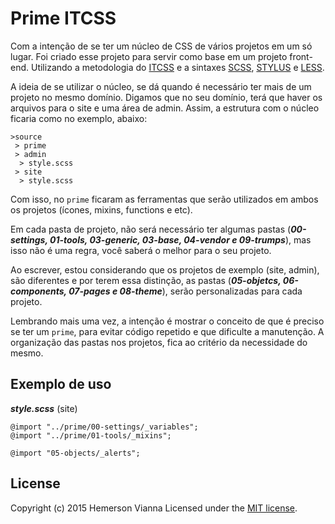 # Prime ITCSS 

Com a intenção de se ter um núcleo de CSS de vários projetos em um só lugar. Foi criado esse projeto para servir como base em um projeto front-end. Utilizando a metodologia do [ITCSS](http://itcss.io/) e a sintaxes [SCSS](http://sass-lang.com/), [STYLUS](https://learnboost.github.io/stylus/) e [LESS](http://lesscss.org/).

A ideia de se utilizar o núcleo, se dá quando é necessário ter mais de um projeto no mesmo domínio. Digamos que no seu domínio, terá que haver os arquivos para o site e uma área de admin. Assim, a estrutura com o núcleo ficaria como no exemplo, abaixo:

```
>source
 > prime
 > admin
  > style.scss 
 > site
  > style.scss 
```

Com isso, no `prime` ficaram as ferramentas que serão utilizados em ambos os projetos (ícones, mixins, functions e etc). 

Em cada pasta de projeto, não será necessário ter algumas pastas (***00-settings, 01-tools, 03-generic, 03-base, 04-vendor e 09-trumps***), mas isso não é uma regra, você saberá o melhor para o seu projeto. 

Ao escrever, estou considerando que os projetos de exemplo (site, admin), são diferentes e por terem essa distinção, as pastas (***05-objetcs, 06-components, 07-pages e 08-theme***), serão personalizadas para cada projeto.

Lembrando mais uma vez, a intenção é mostrar o conceito de que é preciso se ter um `prime`, para evitar código repetido e que dificulte a manutenção. A organização das pastas nos projetos, fica ao critério da necessidade do mesmo.

## Exemplo de uso

***style.scss*** (site)

```
@import "../prime/00-settings/_variables";
@import "../prime/01-tools/_mixins";

@import "05-objects/_alerts";

```

## License

Copyright (c) 2015 Hemerson Vianna Licensed under the [MIT license](LICENSE).
